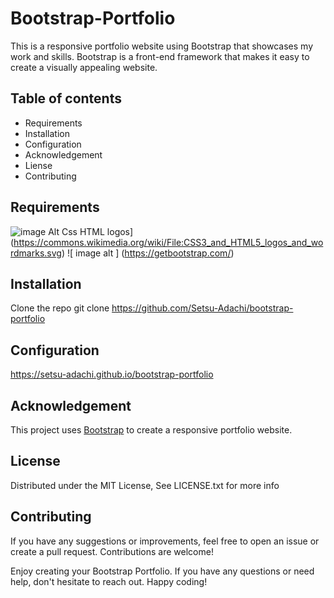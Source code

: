 # Bootstrap-Portfolio
This is a responsive portfolio website using Bootstrap that showcases my work and skills. Bootstrap is a front-end framework that makes it easy to create a visually appealing website.

## Table of contents

- Requirements
- Installation
- Configuration
- Acknowledgement
- Liense
- Contributing



## Requirements
![image Alt Css HTML logos](https://upload.wikimedia.org/wikipedia/commons/1/10/CSS3_and_HTML5_logos_and_wordmarks.svg)](https://commons.wikimedia.org/wiki/File:CSS3_and_HTML5_logos_and_wordmarks.svg)
![ image alt ]
(https://getbootstrap.com/)

## Installation
Clone the repo
git clone https://github.com/Setsu-Adachi/bootstrap-portfolio

## Configuration
https://setsu-adachi.github.io/bootstrap-portfolio

## Acknowledgement
This project uses [Bootstrap](https://getbootstrap.com/) to create a responsive portfolio website.

## License
Distributed under the MIT License, See LICENSE.txt for more info

## Contributing
If you have any suggestions or improvements, feel free to open an issue or create a pull request. Contributions are welcome!

Enjoy creating your Bootstrap Portfolio. If you have any questions or need help, don't hesitate to reach out. Happy coding!

